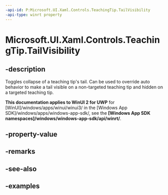 ```yaml
---
-api-id: P:Microsoft.UI.Xaml.Controls.TeachingTip.TailVisibility
-api-type: winrt property
---
```


# Microsoft.UI.Xaml.Controls.TeachingTip.TailVisibility

<!--
public Microsoft.UI.Xaml.Controls.TeachingTipTailVisibility TailVisibility { get; set; }
-->

## -description

Toggles collapse of a teaching tip's tail. Can be used to override auto behavior to make a tail visible on a non-targeted teaching tip and hidden on a targeted teaching tip. 

**This documentation applies to WinUI 2 for UWP** for [WinUI]/windows/apps/winui/winui3/ in the [Windows App SDK]/windows/apps/windows-app-sdk/, see the **[Windows App SDK namespaces]/windows/windows-app-sdk/api/winrt/**.

## -property-value

## -remarks

## -see-also

## -examples


